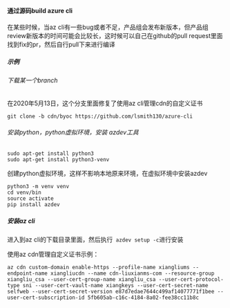 #### 通过源码build azure cli
在某些时候，当az cli有一些bug或者不足，产品组会发布新版本，但产品组review新版本的时间可能会比较长，这时候可以自己在github的pull request里面找到fix的pr，然后自行pull下来进行编译

##### 示例
###### 下载某一个branch
在2020年5月13日，这个分支里面修复了使用az cli管理cdn的自定义证书
```
git clone -b cdn/byoc https://github.com/lsmith130/azure-cli
```

###### 安装python，python虚拟环境，安装 azdev工具
```
sudo apt-get install python3
sudo apt-get install python3-venv

```

创建python虚拟环境，这样不影响本地原来环境，在虚拟环境中安装azdev
```
python3 -m venv venv
cd venv/bin
source activate
pip install azdev
```
##### 安装az cli
进入到az cli的下载目录里面，然后执行``` azdev setup -c```进行安装

使用az cdn管理自定义证书示例：
```
az cdn custom-domain enable-https --profile-name xiangliums --endpoint-name xiangliucdn --name cdn-liuxianms-com --resource-group xiangliu_csa --user-cert-group-name xiangliu_csa --user-cert-protocol-type sni --user-cert-vault-name xiangkeys --user-cert-secret-name selfweb --user-cert-secret-version e87d7edae7644c499af14077771f1bee --user-cert-subscription-id 5fb605ab-c16c-4184-8a02-fee38cc11b8c
```